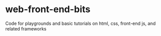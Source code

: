# web-front-end-bits
Code for playgrounds and basic tutorials on html, css, front-end js, and related frameworks
